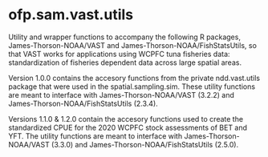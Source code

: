 

# ofp.sam.vast.utils

 Utility and wrapper functions to accompany the following R packages, James-Thorson-NOAA/VAST and James-Thorson-NOAA/FishStatsUtils, so that VAST works for applications using WCPFC tuna fisheries data: standardization of fisheries dependent data across large spatial areas.

 Version 1.0.0 contains the accesory functions from the private ndd.vast.utils package that were used in the spatial.sampling.sim. These utility functions are meant to interface with James-Thorson-NOAA/VAST (3.2.2) and James-Thorson-NOAA/FishStatsUtils (2.3.4).
 
Versions 1.1.0 & 1.2.0 contain the accesory functions used to create the standardized CPUE for the 2020 WCPFC stock assessments of BET and YFT. The utility functions are meant to interface with James-Thorson-NOAA/VAST (3.3.0) and James-Thorson-NOAA/FishStatsUtils (2.5.0). 


